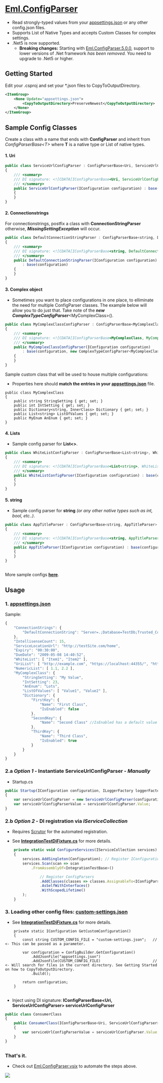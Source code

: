 # [Eml.ConfigParser](https://www.nuget.org/packages/Eml.ConfigParser/)

* Read strongly-typed values from your [appsettings.json](Tests/Eml.ConfigParser.Tests.Integration.NetCore/appsettings.json) or any other config.json files.
* Supports List of Native Types and accepts Custom Classes for complex settings.
* .Net5 is now supported.
   * **Breaking changes:** Starting with [Eml.ConfigParser.5.0.0](https://www.nuget.org/packages/Eml.ConfigParser/5.0.0), support to lower versions of .Net framework *has been removed.* You need to upgrade to .Net5 or higher.

## Getting Started
Edit your .csproj and set your *.json files to CopyToOutputDirectory. 
```xml
<ItemGroup>
    <None Update="appsettings.json">
        <CopyToOutputDirectory>PreserveNewest</CopyToOutputDirectory>
    </None>
</ItemGroup>
```  

## Sample Config Classes
Create a class with a name that ends with **ConfigParser** and inherit from *ConfigParserBase\<T\>* where **T** is a native type or List of native types. 

#### 1. Uri
```javascript
public class ServiceUrlConfigParser : ConfigParserBase<Uri, ServiceUrlConfigParser>
{
    /// <summary>
    /// DI signature: <![CDATA[IConfigParserBase<Uri, ServiceUrlConfigParser> serviceUrlConfigParser]]>.
    /// </summary>
    public ServiceUrlConfigParser(IConfiguration configuration) : base(configuration)
    {
    }
}
 ```
#### 2. Connectionstrings
For connectionstrings, postfix a class with **ConnectionStringParser** otherwise, ***MissingSettingException*** will occur. 
```javascript
public class DefaultConnectionStringParser : ConfigParserBase<string, DefaultConnectionStringParser>
{
    /// <summary>
    /// DI signature: <![CDATA[IConfigParserBase<string, DefaultConnectionStringParser> defaultConnectionStringParser]]>.
    /// </summary>
    public DefaultConnectionStringParser(IConfiguration configuration)
        : base(configuration)
    {
    }
}
 ```
#### 3. Complex object
 * Sometimes you want to place configurations in one place, to elliminate the need for multiple ConfigParser classes. The example below will allow you to do just that. Take note of the ***new ComplexTypeConfigParser***\<MyComplexClass\>().
```javascript
public class MyComplexClassConfigParser : ConfigParserBase<MyComplexClass, MyComplexClassConfigParser>
{
    /// <summary>
    /// DI signature: <![CDATA[IConfigParserBase<MyComplexClass, MyComplexClassConfigParser> myComplexClassConfigParser]]>.
    /// </summary>
    public MyComplexClassConfigParser(IConfiguration configuration)
        : base(configuration, new ComplexTypeConfigParser<MyComplexClass>())
    {
    }
}
```
Sample custom class that will be used to house multiple configurations:
* Properties here should **match the entries in your [appsettings.json](Tests/Eml.ConfigParser.Tests.Integration.NetCore/appsettings.json)** file.

```
public class MyComplexClass
{
    public string StringSetting { get; set; }
    public int IntSetting { get; set; }
    public Dictionary<string, InnerClass> Dictionary { get; set; }
    public List<string> ListOfValues { get; set; }
    public MyEnum AnEnum { get; set; }
}
```
#### 4. Lists
* Sample config parser for **List<>**.
```javascript
public class WhiteListConfigParser : ConfigParserBase<List<string>, WhiteListConfigParser>
{
    /// <summary>
    /// DI signature: <![CDATA[IConfigParserBase<List<string>, WhiteListConfigParser> whiteListConfigParser]]>.
    /// </summary>
    public WhiteListConfigParser(IConfiguration configuration) : base(configuration)
    {
    }
}
```

#### 5. string
* Sample config parser for **string** *(or any other native types such as int, bool, etc..)*.
```javascript
public class AppTitleParser : ConfigParserBase<string, AppTitleParser>
{
    /// <summary>
    /// DI signature: <![CDATA[IConfigParserBase<string, AppTitleParser> appTitleParser]]>.
    /// </summary>
    public AppTitleParser(IConfiguration configuration) : base(configuration)
    {
    }
}
```

##
More sample configs **[here](https://github.com/EddLonzanida/Eml.ConfigParser.Demo/tree/master/Tests/Eml.ConfigParser.Tests.Integration.NetCore/Configurations)**.
##
   
## Usage
### 1. [appsettings.json](Tests/Eml.ConfigParser.Tests.Integration.NetCore/appsettings.json) 
Sample:
```javascript  
{
    "ConnectionStrings": {
        "DefaultConnectionString": "Server=.;Database=TestDb;Trusted_Connection=True;MultipleActiveResultSets=true"
    },
    "IntellisenseCount": 15,
    "ServiceLocationUrl": "http://testSite.com/home",
    "Expiry": "00:30:00",
    "DueDate": "2009-05-08 14:40:52",
    "WhiteList": [ "Item1", "Item2" ],
    "UriList": [ "http://example.com", "https://localhost:44355/", "https://localhost:44379/" ],
    "NumericList": [ 1.1, 2.2 ],
    "MyComplexClass": {
        "StringSetting": "My Value",
        "IntSetting": 23,
        "AnEnum": "Lots",
        "ListOfValues": [ "Value1", "Value2" ],
        "Dictionary": {
            "FirstKey": {
                "Name": "First Class",
                "IsEnabled": false
            },
            "SecondKey": {
                "Name": "Second Class" //IsEnabled has a default value of True if omitted
            },
            "ThirdKey": {
                "Name": "Third Class",
                "IsEnabled": true
            }
        }
    }
}
```
### 2.a *Option 1* - Instantiate ServiceUrlConfigParser - *Manually*
* Startup.cs
```javascript
public Startup(IConfiguration configuration, ILoggerFactory loggerFactory)
{
    var serviceUrlConfigParser = new ServiceUrlConfigParser(configuration);
    var serviceUrlConfigParserValue = serviceUrlConfigParser.Value;     // retrieve value
}
```

### 2.b *Option 2* - DI registration via *IServiceCollection*
* Requires [Scrutor](https://github.com/khellang/Scrutor) for the automated registration.

* See **[IntegrationTestDiFixture.cs](Tests/Eml.ConfigParser.Tests.Integration.NetCore/BaseClasses/IntegrationTestDiFixture.cs)** for more details.

```javascript
    private static void ConfigureServices(IServiceCollection services)
    {
        services.AddSingleton(Configuration); // Register IConfiguration instance. Note: This is for manual registration of IConfiguration, Asp.Net will automtically do this for you. 
        services.Scan(scan => scan
            .FromAssemblyOf<IntegrationTestBase>()

                // Register ConfigParsers
                .AddClasses(classes => classes.AssignableTo<IConfigParserBase>())
                .AsSelfWithInterfaces()
                .WithScopedLifetime()
        );
    }
```

### 3. Loading other config files: [custom-settings.json](Tests/Eml.ConfigParser.Tests.Integration.NetCore/custom-settings.json)

* See **[IntegrationTestDiFixture.cs](Tests/Eml.ConfigParser.Tests.Integration.NetCore/BaseClasses/IntegrationTestDiFixture.cs)** for more details.

```
    private static IConfiguration GetCustomConfiguration()
    {
        const string CUSTOM_CONFIG_FILE = "custom-settings.json";   // <- This can be passed as a parameter.

        var configuration = ConfigBuilder.GetConfiguration()
            .AddJsonFile("appsettings.json")
            .AddJsonFile(CUSTOM_CONFIG_FILE)                        // <- Will search for files in the current directory. See Getting Started on how to CopyToOutputDirectory.
            .Build();

        return configuration;
    }
```

##
* Inject using DI signature: **IConfigParserBase<Uri, ServiceUrlConfigParser> serviceUrlConfigParser**
```javascript
public class ConsumerClass 
{
    public ConsumerClass(IConfigParserBase<Uri, ServiceUrlConfigParser> serviceUrlConfigParser) 
    { 
        var serviceUrlConfigParserValue = serviceUrlConfigParser.Value; //retrieve value
    }
}
```
##
### That's it.

* Check out [Eml.ConfigParser.vsix](https://marketplace.visualstudio.com/items?itemName=eDuDeTification.ConfigParser) to automate the steps above.

![](Art/Steps_v2.gif)